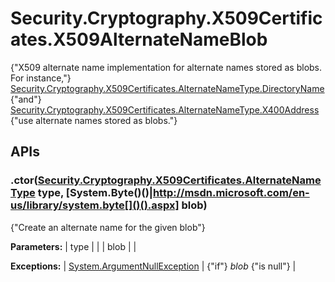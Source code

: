 # Security.Cryptography.X509Certificates.X509AlternateNameBlob

{"X509 alternate name implementation for alternate names stored as blobs. For instance,"} [Security.Cryptography.X509Certificates.AlternateNameType.DirectoryName](Security.Cryptography.X509Certificates.AlternateNameType.DirectoryName) {"and"} [Security.Cryptography.X509Certificates.AlternateNameType.X400Address](Security.Cryptography.X509Certificates.AlternateNameType.X400Address) {"use alternate names stored as blobs."} 

## APIs

### .ctor([Security.Cryptography.X509Certificates.AlternateNameType](Security.Cryptography.X509Certificates.AlternateNameType) type, [System.Byte[](System.Byte[)()()|http://msdn.microsoft.com/en-us/library/system.byte[]()().aspx] blob)

{"Create an alternate name for the given blob"} 

**Parameters:**
| type |  |
| blob |  |

**Exceptions:**
| [System.ArgumentNullException](http://msdn.microsoft.com/en-us/library/system.argumentnullexception.aspx) | {"if"} _blob_ {"is null"}  |


